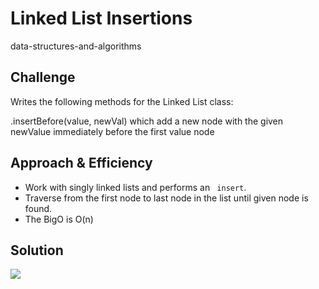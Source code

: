 # Linked List Insertions
data-structures-and-algorithms

## Challenge

Writes the following methods for the Linked List class:

.insertBefore(value, newVal) which add a new node with the given newValue immediately before the first value node
## Approach & Efficiency
* Work with singly linked lists and performs an ` insert`.
* Traverse from the first node to last node in the list until given node is found.
* The BigO is O(n)

## Solution
![](../assets/linkedlist.jpeg)
